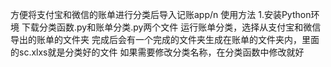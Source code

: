 方便将支付宝和微信的账单进行分类后导入记账app/n
使用方法
1.安装Python环境
下载分类函数.py和账单分类.py两个文件
运行账单分类，选择从支付宝和微信导出的账单的文件夹
完成后会有一个完成的文件夹生成在账单的文件夹内，里面的sc.xlxs就是分类好的文件
如果需要修改分类名称，在分类函数中修改就好

